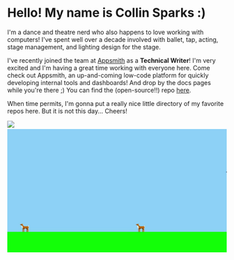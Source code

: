 # Hello! My name is Collin Sparks :)

I'm a dance and theatre nerd who also happens to love working with computers! I've spent well over a decade involved with ballet, tap, acting, stage management, and lighting design for the stage.

I've recently joined the team at [Appsmith](https://www.appsmith.com/) as a **Technical Writer**! I'm very excited and I'm having a great time working with everyone here. Come check out Appsmith, an up-and-coming low-code platform for quickly developing internal tools and dashboards! And drop by the docs pages while you're there ;) You can find the (open-source!!) repo [here](https://github.com/appsmithorg/appsmith).

When time permits, I'm gonna put a really nice little directory of my favorite repos here. But it is not this day... Cheers!

![](wcc_demo.gif)
![](pg_demo.gif)

<!---
spark-c/spark-c is a ✨ special ✨ repository because its `README.md` (this file) appears on your GitHub profile.
You can click the Preview link to take a look at your changes.
--->
